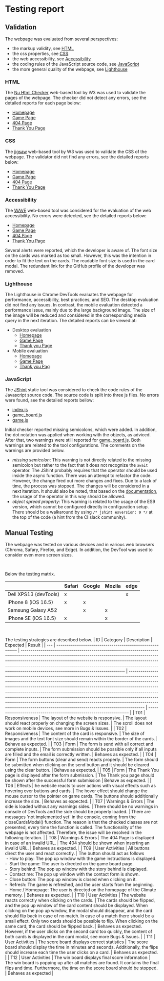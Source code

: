 # Testing report

## Validation
The webpage was evaluated from several perspectives:
- the markup validity, see [HTML](#html)
- the css properties, see [CSS](#css)
- the web accessibility, see [Accessibility](#accessibility)
- the coding rules of the JavaScript source code, see [JavaScript](#javascript)
- the more general quality of the webpage, see [Lighthouse](#lighthouse)

### HTML 
The [Nu Html Checker](https://validator.w3.org/nu/) web-based tool by W3 was used to validate the pages of the webpage. The checker did not detect any errors, see the detailed reports for each page below:
- [Homepage](https://validator.w3.org/nu/?doc=https%3A%2F%2Fbrodsa.github.io%2Fclimate-memory%2Findex.html)
- [Game Page](https://validator.w3.org/nu/?doc=https%3A%2F%2Fbrodsa.github.io%2Fclimate-memory%2Fgame.html)
- [404 Page](https://validator.w3.org/nu/?doc=https%3A%2F%2Fbrodsa.github.io%2Fclimate-memory%2F404.html)
- [Thank You Page](https://validator.w3.org/nu/?doc=https%3A%2F%2Fbrodsa.github.io%2Fclimate-memory%2Fthank_you.html)

### CSS
The [jigsaw](jigsaw.w3) web-based tool by W3 was used to validate the CSS of the webpage. The validator did not find any errors, see the detailed reports below:
- [Homepage](https://jigsaw.w3.org/css-validator/validator?uri=https%3A%2F%2Fbrodsa.github.io%2Fclimate-memory%2Findex.html&profile=css3svg&usermedium=all&warning=1&vextwarning=&lang=en)
- [Game Page](https://jigsaw.w3.org/css-validator/validator?uri=https%3A%2F%2Fbrodsa.github.io%2Fclimate-memory%2Fgame.html&profile=css3svg&usermedium=all&warning=1&vextwarning=&lang=en)
- [404 Page](https://jigsaw.w3.org/css-validator/validator?uri=https%3A%2F%2Fbrodsa.github.io%2Fclimate-memory%2F404.html&profile=css3svg&usermedium=all&warning=1&vextwarning=&lang=en)
- [Thank You Page](https://jigsaw.w3.org/css-validator/validator?uri=https%3A%2F%2Fbrodsa.github.io%2Fclimate-memory%2Fthank_you.html&profile=css3svg&usermedium=all&warning=1&vextwarning=&lang=en)

### Accessibility
The [WAVE](https://wave.webaim.org/) web-based tool was considered for the evaluation of the web accessibility. No errors were detected, see the detailed reports below:
- [Homepage](https://wave.webaim.org/report#/https://brodsa.github.io/climate-memory/)
- [Game Page](https://wave.webaim.org/report#/https://brodsa.github.io/climate-memory/game.html)
- [404 Page](https://wave.webaim.org/report#/https://brodsa.github.io/climate-memory/404.html)
- [Thank You Page](https://wave.webaim.org/report#/https://brodsa.github.io/climate-memory/thank_you.html)

Several alerts were reported, which the developer is aware of. The font size on the cards was marked as too small. However, this was the intention in order to fit the text on the cards. The readable font size is used in the card modal. The redundant link for the GitHub profile of the developer was removed. 

### Lighthouse
The Lighthouse in Chrome DevTools evaluates the webpage for performance, accessibility, best practices, and SEO. The desktop evaluation did not find any issues. In contrast, the mobile evaluation detected a performance issue, mainly due to the large background image. The size of the image will be reduced and considered in the corresponding media query in the next iteration. The detailed reports can be viewed at:
- Desktop evaluation
    - [Homepage](./assets/docs/validation/validation_lighthouse_pc_index.png)
    - [Game Page](./assets/docs/validation/validation_lighthouse_pc_game.png)
    - [Thank you Page](./assets/docs/validation/validation_lighthouse_pc_thank_you.png)
- Mobile evaluation 
    - [Homepage](./assets/docs/validation/validation_lighthouse_pc_index.png)
    - [Game Page](./assets/docs/validation/validation_lighthouse_pc_game.png)
    - [Thank you Pag](./assets/docs/validation/validation_lighthouse_pc_thank_you.png)

### JavaScript
The [JShint](https://jshint.com/) static tool was considered to check the code rules of the Javascript source code. The source code is split into three js files. No errors were found, see the detailed reports bellow:
- [index.js](./assets/docs/validation/validation_js_index.png)
- [game_board.js](./assets/docs/validation/validation_js_game_board.png)
- [game.js](./assets/docs/validation/validation_js_game.png)

Initial checker reported missing semicolons, which were added. In addition, the dot notation was applied when working with the objects, as adviced. After that, two warnings were still reported for [game_board.js](./assets/docs/validation/validation_js_game_board.png). Both warnings are related to the tool configurations. The comments on the warnings are provided below.
- *missing semicolon*: This warning is not directly related to the missing semicolon but rather to the fact that it does not recognize the `await` operator. The JShint probably requires that the operator should be used inside the async function. There was an attempt to refactor the code. However, the change fired out more changes and fixes. Due to a lack of time, the process was stopped. The changes will be considered in a next iteration. It should also be noted, that based on the [documentation](https://developer.mozilla.org/en-US/docs/Web/JavaScript/Reference/Operators/await), the usage of the operator in this way should be allowed.
- *object spread property*: This warning is related to the usage of the ES9 version, which cannot be configured  directly in configuration setup. There should be a walkaround by using `/* jshint esversion: 9 */` at the top of the code (a hint from the CI slack community).


## Manual Testing
The webpage was tested on various devices and in various web browsers (Chroma, Safary, Firefox, and Edge). In addition, the DevTool was used to consider even more screen sizes. 

<br>

Below the testing matrix.

|                       | Safari | Google | Mozila | edge |
| --------------------- | ------ | ------ | ------ | ---- |
| Dell XPS13 (devTools) | x      |        |        | x    |
| iPhone 8 (iOS 16.5)   | x      | x      |        |      |
| Samsung  Galaxy A52   |        | x      | x      |      |
| iPhone SE (iOS 16.5)  | x      |        | x      |      |

<br>

The testing strategies are described below.
| ID  | Category                                                   | Description                                                                                                                                                                                                                                                                                                                                                                   | Expected                                                                                                                                                                                                                                                                                                                                                                                                                                                                                                                                                                   | Result                                                               |
| --- | ---------------------------------------------------------- | ----------------------------------------------------------------------------------------------------------------------------------------------------------------------------------------------------------------------------------------------------------------------------------------------------------------------------------------------------------------------------- | -------------------------------------------------------------------------------------------------------------------------------------------------------------------------------------------------------------------------------------------------------------------------------------------------------------------------------------------------------------------------------------------------------------------------------------------------------------------------------------------------------------------------------------------------------------------------- | -------------------------------------------------------------------- |
| T01 | Responsiveness                                             | The layout of the website is responsive.                                                                                                                                                                                                                                                                                                                                      | The layout should react properly on changing the screen sizes.                                                                                                                                                                                                                                                                                                                                                                                                                                                                                                             | The scroll does not work on mobile devices, see more in Bugs & Issues. |
| T02 | Responsiveness                                             | The content of the card is responsive.                     | The size of images and the text font size should remain within the border of the cards.                                                                                                                                                                                                                                                                                       | Behave as expected.                                                                                                                                                                                                                                                                                                                                                                                                                                                                                                                                                        |
| T03 | Form                                                       | The form is send with all correct and complete inputs.                                                                                                                                                                                                                                                                                                                        | The form submission should be possible only if all inputs are filled and the email is correctly written.                                                                                                                                                                                                                                                                                                                                                                                                                                                                   | Behaves as expected.                                                  |
| T04 | Form                                                       | The form buttons (clear and send) reacts properly.     | The form should be submitted when clicking on the send button and it should be cleared using the clear button.                                                                                                                                                                                                                                                                | Behave as expected.                                                                                                                                                                                                                                                                                                                                                                                                                                                                                                                                                        |
| T05 | Form                                                       | The Thank You page is displayed after the form submission. | The Thank you page should be shown after the successful form submission                                                                                                                                                                                                                                                                                                       | Behave as expected.                                                                                                                                                                                                                                                                                                                                                                                                                                                                                                                                                        |
| T06 | Effects                                                    | he website reacts to user actions with visual effects such as hovering over buttons and cards.                                                                                                                                                                                                                                                                        | The hover effect should change the mouse cursor to the pointer on game cards. The buttons should additionally increase the size.                                                                                                                                                                                                                                                                                                                                                                                                                                           | Behaves as expected.                                                  |
| T07 | Warnings & Errors                                          | The side is loaded without any warnings sides.                                                                                                                                                                                                                                                                                                                                 | There should be no warnings in console of DevTools and the side should be properly loaded.                                                                                                                                                                                                                                                                                                                                                                                                                                                                            | There are messages 'not implemented yet' in the console, coming from the closeCardsModal() function. The reason is that the checked classes are not presented, every time the function is called. The functionality of the webpage is not affected. Therefore, the issue will be resolved in the following iteration.                                                  |
| T08 | Warnings & Errors                                          | The 404 Page is displayed in case of an invalid URL.       | The 404 should be shown when inserting an invalid URL.                                                                                                                                                                                                                                                                                                                        | Behaves as expected.                                                                                                                                                                                                                                                                                                                                                                                                                                                                                                                                                        |
| T09 | User Activities                                            | All buttons direct the user and react correctly.                                                                                                                                                                                                                                                                                                                              | The button should act as follows<br> - How to play: The pop up window with the game instructions is displayed.<br>\-  Start the game: The user is directed on the game board page.<br>\-  Story behind: The pop up window with the story behind is displayed.<br>\-  Contact me: The pop up window with the contact form is shown.<br>\-  Close button: The pop up window is closed when clicking on it.<br>\-  Refresh: The game is refreshed, and the user starts from the beginning.<br>\-  Home / Homepage: The user is directed on the homepage of the Climate memory. | Behaves as expected.                                                  |
| T10 | User Activities                                            | The website reacts correctly when clicking on the cards.   | The cards should be flipped, and the pop up window of the card content should be displayed. When clicking on the pop up window, the modal should disappear, and the card should flip back in case of no match. In case of a match there should be a small effect. Only two cards should be possible to flip. When clicking on the same card, the card should be flipped back. | Behaves as expected.  However, if the user clicks on the second card too quickly, the content of both cards is displayed in the card modal, see more Bugs & Issues.                                                                                                                                                                                                                                                                                                                                                                                                                       |
| T11 | User Activities                                            | The score board displays correct statistics                | The score board should display the time in minutes and seconds. Additionally, the flips should increase each time the user clicks on a card.                                                                                                                                                                                                                                 | Behaves as expected.                                                                                                                                                                                                                                                                                                                                                                                                                                                                                                                                                        |
| T12 | User Activities                                            | The win board displays final score information             | The win board is popping up after all matches are found. It contains the final flips and time. Furthermore, the time on the score board should be stopped.                                                                                                                                                                                                                         | Behaves as expected                                                                                                                                                                                                                                                                                                                                                                                                                                                                                                                                                         |


